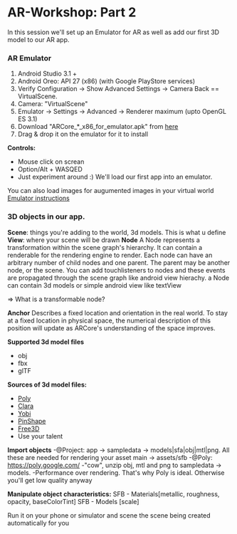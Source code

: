 # AR-Workshop:  Part 2

In this session we'll set up an Emulator for AR as well as add our first 3D model to our AR app.

### AR Emulator
1. Android Studio 3.1 +
2. Android Oreo: API 27 (x86) (with Google PlayStore services)
3. Verify Configuration -> Show Advanced Settings -> Camera Back == VirtualScene.
4. Camera: "VirtualScene"
5. Emulator -> Settings -> Advanced -> Renderer maximum (upto OpenGL ES 3.1)
6. Download "ARCore_*_x86_for_emulator.apk" from [here](https://github.com/google-ar/arcore-android-sdk/releases)
7. Drag & drop it on the emulator for it to install

**Controls:**
- Mouse click on screan
- Option/Alt + WASQED
- Just experiment around :) We'll load our first app into an emulator.

You can also load images for augumented images in your virtual world
[Emulator instructions](https://developers.google.com/ar/develop/java/emulator)


### 3D objects in our app.
**Scene**: things you're adding to the world, 3d models. This is what u define 
**View**: where your scene will be drawn
**Node** A Node represents a transformation within the scene graph's hierarchy. It can contain a renderable for the rendering engine to render. 
Each node can have an arbitrary number of child nodes and one parent. The parent may be another node, or the scene.
You can add touchlisteners to nodes and these events are propagated through the scene graph like android view hierachy.
a Node can contain 3d models or simple android view like textView

=> What is a transformable node?

**Anchor** Describes a fixed location and orientation in the real world. To stay at a fixed location in physical space, the numerical description of this position will update as ARCore's understanding of the space improves.

**Supported 3d model files**
- obj
- fbx
- glTF

**Sources of 3d model files:**
- [Poly](https://poly.google.com/)
- [Clara](https://clara.io/scenes)
- [Yobi](https://www.yobi3d.com/)
- [PinShape](https://pinshape.com/)
- [Free3D](https://free3d.com/)
- Use your talent


**Import objects**
    -@Project:
        app -> sampledata -> models|sfa|obj|mtl|png. All these are needed for rendering your asset
        main -> assets/sfb
    -@Poly: https://poly.google.com/
    -"cow", unzip obj, mtl and png to sampledata -> models.
    -Performance over rendering. That's why Poly is ideal. Otherwise you'll get low quality anyway
    

**Manipulate object characteristics:**
    SFB - Materials[metallic, roughness, opacity, baseColorTint]
    SFB - Models [scale]


Run it on your phone or simulator and scene the scene being created automatically for you
